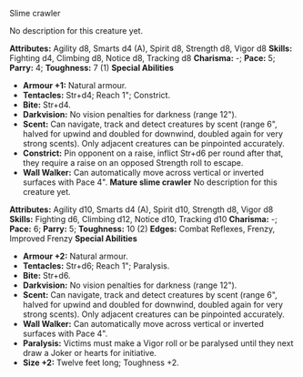 Slime crawler

No description for this creature yet.

**Attributes:** Agility d8, Smarts d4 (A), Spirit d8, Strength d8, Vigor
d8
**Skills:** Fighting d4, Climbing d8, Notice d8, Tracking d8
**Charisma:** -; **Pace:** 5; **Parry:** 4; **Toughness:** 7 (1)
**Special Abilities**
- **Armour +1:** Natural armour.
- **Tentacles:** Str+d4; Reach 1"; Constrict.
- **Bite:** Str+d4.
- **Darkvision:** No vision penalties for darkness (range 12").
- **Scent:** Can navigate, track and detect creatures by scent (range
6", halved for upwind and doubled for downwind, doubled again for very
strong scents). Only adjacent creatures can be pinpointed accurately.
- **Constrict:** Pin opponent on a raise, inflict Str+d6 per round after
that, they require a raise on an opposed Strength roll to escape.
- **Wall Walker:** Can automatically move across vertical or inverted
surfaces with Pace 4".
**Mature slime crawler**
No description for this creature yet.

**Attributes:** Agility d10, Smarts d4 (A), Spirit d10, Strength d8,
Vigor d8
**Skills:** Fighting d6, Climbing d12, Notice d10, Tracking d10
**Charisma:** -; **Pace:** 6; **Parry:** 5; **Toughness:** 10 (2)
**Edges:** Combat Reflexes, Frenzy, Improved Frenzy
**Special Abilities**
- **Armour +2:** Natural armour.
- **Tentacles:** Str+d6; Reach 1"; Paralysis.
- **Bite:** Str+d6.
- **Darkvision:** No vision penalties for darkness (range 12").
- **Scent:** Can navigate, track and detect creatures by scent (range
6", halved for upwind and doubled for downwind, doubled again for very
strong scents). Only adjacent creatures can be pinpointed accurately.
- **Wall Walker:** Can automatically move across vertical or inverted
surfaces with Pace 4".
- **Paralysis:** Victims must make a Vigor roll or be paralysed until
they next draw a Joker or hearts for initiative.
- **Size +2:** Twelve feet long; Toughness +2.

